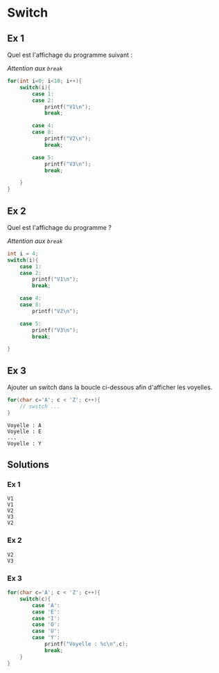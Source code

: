 # Switch

## Ex 1
Quel est l'affichage du programme suivant :

*Attention aux `break`*

```C
for(int i=0; i<10; i++){
    switch(i){
        case 1:
        case 2:
            printf("V1\n");
            break;

        case 4:
        case 8:
            printf("V2\n");
            break;

        case 5:
            printf("V3\n");
            break;

    }
}
```

## Ex 2
Quel est l'affichage du programme ?

*Attention aux `break`*

```C
int i = 4;
switch(i){
    case 1:
    case 2:
        printf("V1\n");
        break;

    case 4:
    case 8:
        printf("V2\n");

    case 5:
        printf("V3\n");
        break;

}
```

## Ex 3
Ajouter un switch dans la boucle ci-dessous afin d'afficher les voyelles.

```C
for(char c='A'; c < 'Z'; c++){
    // switch ...
}
```

```console
Voyelle : A
Voyelle : E
...
Voyelle : Y
```


## Solutions
### Ex 1
```console
V1
V1
V2
V3
V2
```

### Ex 2
```console
V2
V3
```

### Ex 3
```C
for(char c='A'; c < 'Z'; c++){
    switch(c){
        case 'A':
        case 'E':
        case 'I':
        case 'O':
        case 'U':
        case 'Y':
            printf("Voyelle : %c\n",c);
            break;
    }
}
```